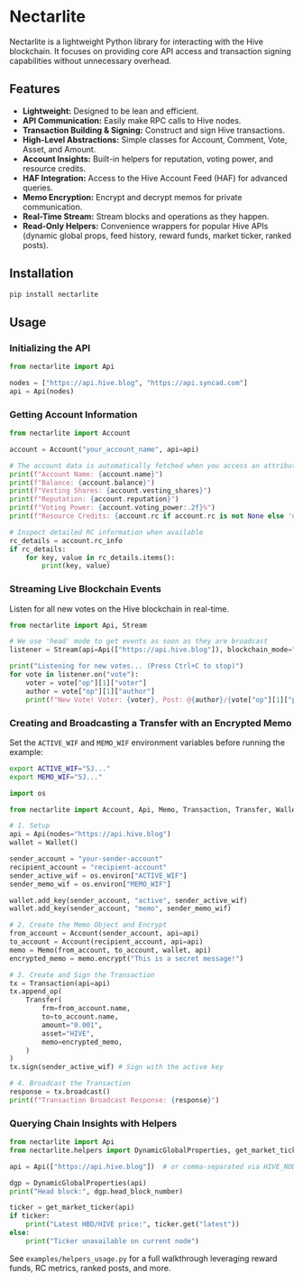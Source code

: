 # Nectarlite

Nectarlite is a lightweight Python library for interacting with the Hive blockchain. It focuses on providing core API access and transaction signing capabilities without unnecessary overhead.

## Features

- **Lightweight:** Designed to be lean and efficient.
- **API Communication:** Easily make RPC calls to Hive nodes.
- **Transaction Building & Signing:** Construct and sign Hive transactions.
- **High-Level Abstractions:** Simple classes for Account, Comment, Vote, Asset, and Amount.
- **Account Insights:** Built-in helpers for reputation, voting power, and resource credits.
- **HAF Integration:** Access to the Hive Account Feed (HAF) for advanced queries.
- **Memo Encryption:** Encrypt and decrypt memos for private communication.
- **Real-Time Stream:** Stream blocks and operations as they happen.
- **Read-Only Helpers:** Convenience wrappers for popular Hive APIs (dynamic global props, feed history, reward funds, market ticker, ranked posts).

## Installation

```bash
pip install nectarlite
```

## Usage

### Initializing the API

```python
from nectarlite import Api

nodes = ["https://api.hive.blog", "https://api.syncad.com"]
api = Api(nodes)
```

### Getting Account Information

```python
from nectarlite import Account

account = Account("your_account_name", api=api)

# The account data is automatically fetched when you access an attribute
print(f"Account Name: {account.name}")
print(f"Balance: {account.balance}")
print(f"Vesting Shares: {account.vesting_shares}")
print(f"Reputation: {account.reputation}")
print(f"Voting Power: {account.voting_power:.2f}%")
print(f"Resource Credits: {account.rc if account.rc is not None else 'unavailable'}")

# Inspect detailed RC information when available
rc_details = account.rc_info
if rc_details:
    for key, value in rc_details.items():
        print(key, value)
```

### Streaming Live Blockchain Events

Listen for all new votes on the Hive blockchain in real-time.

```python
from nectarlite import Api, Stream

# We use 'head' mode to get events as soon as they are broadcast
listener = Stream(api=Api(["https://api.hive.blog"]), blockchain_mode="head")

print("Listening for new votes... (Press Ctrl+C to stop)")
for vote in listener.on("vote"):
    voter = vote["op"][1]["voter"]
    author = vote["op"][1]["author"]
    print(f"New Vote! Voter: {voter}, Post: @{author}/{vote["op"][1]["permlink"]}")
```

### Creating and Broadcasting a Transfer with an Encrypted Memo

Set the `ACTIVE_WIF` and `MEMO_WIF` environment variables before running the example:

```bash
export ACTIVE_WIF="5J..."
export MEMO_WIF="5J..."
```

```python
import os

from nectarlite import Account, Api, Memo, Transaction, Transfer, Wallet

# 1. Setup
api = Api(nodes="https://api.hive.blog")
wallet = Wallet()

sender_account = "your-sender-account"
recipient_account = "recipient-account"
sender_active_wif = os.environ["ACTIVE_WIF"]
sender_memo_wif = os.environ["MEMO_WIF"]

wallet.add_key(sender_account, "active", sender_active_wif)
wallet.add_key(sender_account, "memo", sender_memo_wif)

# 2. Create the Memo Object and Encrypt
from_account = Account(sender_account, api=api)
to_account = Account(recipient_account, api=api)
memo = Memo(from_account, to_account, wallet, api)
encrypted_memo = memo.encrypt("This is a secret message!")

# 3. Create and Sign the Transaction
tx = Transaction(api=api)
tx.append_op(
    Transfer(
        frm=from_account.name,
        to=to_account.name,
        amount="0.001",
        asset="HIVE",
        memo=encrypted_memo,
    )
)
tx.sign(sender_active_wif) # Sign with the active key

# 4. Broadcast the Transaction
response = tx.broadcast()
print(f"Transaction Broadcast Response: {response}")
```

### Querying Chain Insights with Helpers

```python
from nectarlite import Api
from nectarlite.helpers import DynamicGlobalProperties, get_market_ticker

api = Api(["https://api.hive.blog"])  # or comma-separated via HIVE_NODES env var

dgp = DynamicGlobalProperties(api)
print("Head block:", dgp.head_block_number)

ticker = get_market_ticker(api)
if ticker:
    print("Latest HBD/HIVE price:", ticker.get("latest"))
else:
    print("Ticker unavailable on current node")
```

See `examples/helpers_usage.py` for a full walkthrough leveraging reward funds, RC metrics, ranked posts, and more.
